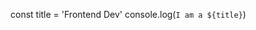 const title = 'Frontend Dev'
console.log(`I am a ${title}`)

<!---
Osew/Osew is a ✨ special ✨ repository because its `README.md` (this file) appears on your GitHub profile.
You can click the Preview link to take a look at your changes.
--->

